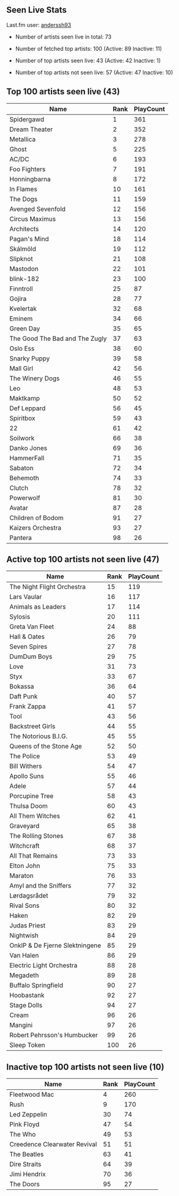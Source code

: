 ## Seen Live Stats

Last.fm user: [anderssh93](https://www.last.fm/user/anderssh93)

- Number of artists seen live in total: 73

- Number of fetched top artists: 100 (Active: 89 Inactive: 11)

- Number of top artists seen live: 43 (Active: 42 Inactive: 1)

- Number of top artists not seen live: 57 (Active: 47 Inactive: 10)

## Top 100 artists seen live (43)

Name                           | Rank | PlayCount
------------------------------ | ---- | ---------
Spidergawd                     | 1    | 361      
Dream Theater                  | 2    | 352      
Metallica                      | 3    | 278      
Ghost                          | 5    | 225      
AC/DC                          | 6    | 193      
Foo Fighters                   | 7    | 191      
Honningbarna                   | 8    | 172      
In Flames                      | 10   | 161      
The Dogs                       | 11   | 159      
Avenged Sevenfold              | 12   | 156      
Circus Maximus                 | 13   | 156      
Architects                     | 14   | 120      
Pagan's Mind                   | 18   | 114      
Skálmöld                       | 19   | 112      
Slipknot                       | 21   | 108      
Mastodon                       | 22   | 101      
blink-182                      | 23   | 100      
Finntroll                      | 25   | 87       
Gojira                         | 28   | 77       
Kvelertak                      | 32   | 68       
Eminem                         | 34   | 66       
Green Day                      | 35   | 65       
The Good The Bad and The Zugly | 37   | 63       
Oslo Ess                       | 38   | 60       
Snarky Puppy                   | 39   | 58       
Mall Girl                      | 42   | 56       
The Winery Dogs                | 46   | 55       
Leo                            | 48   | 53       
Maktkamp                       | 50   | 52       
Def Leppard                    | 56   | 45       
Spiritbox                      | 59   | 43       
22                             | 61   | 42       
Soilwork                       | 66   | 38       
Danko Jones                    | 69   | 36       
HammerFall                     | 71   | 35       
Sabaton                        | 72   | 34       
Behemoth                       | 74   | 33       
Clutch                         | 78   | 32       
Powerwolf                      | 81   | 30       
Avatar                         | 87   | 28       
Children of Bodom              | 91   | 27       
Kaizers Orchestra              | 93   | 27       
Pantera                        | 98   | 26       

## Active top 100 artists not seen live (47)

Name                           | Rank | PlayCount
------------------------------ | ---- | ---------
The Night Flight Orchestra     | 15   | 119      
Lars Vaular                    | 16   | 117      
Animals as Leaders             | 17   | 114      
Sylosis                        | 20   | 111      
Greta Van Fleet                | 24   | 88       
Hall & Oates                   | 26   | 79       
Seven Spires                   | 27   | 78       
DumDum Boys                    | 29   | 75       
Love                           | 31   | 73       
Styx                           | 33   | 67       
Bokassa                        | 36   | 64       
Daft Punk                      | 40   | 57       
Frank Zappa                    | 41   | 57       
Tool                           | 43   | 56       
Backstreet Girls               | 44   | 55       
The Notorious B.I.G.           | 45   | 55       
Queens of the Stone Age        | 52   | 50       
The Police                     | 53   | 49       
Bill Withers                   | 54   | 47       
Apollo Suns                    | 55   | 46       
Adele                          | 57   | 44       
Porcupine Tree                 | 58   | 43       
Thulsa Doom                    | 60   | 43       
All Them Witches               | 62   | 41       
Graveyard                      | 65   | 38       
The Rolling Stones             | 67   | 38       
Witchcraft                     | 68   | 37       
All That Remains               | 73   | 33       
Elton John                     | 75   | 33       
Maraton                        | 76   | 33       
Amyl and the Sniffers          | 77   | 32       
Lørdagsrådet                   | 79   | 32       
Rival Sons                     | 80   | 32       
Haken                          | 82   | 29       
Judas Priest                   | 83   | 29       
Nightwish                      | 84   | 29       
OnklP & De Fjerne Slektningene | 85   | 29       
Van Halen                      | 86   | 29       
Electric Light Orchestra       | 88   | 28       
Megadeth                       | 89   | 28       
Buffalo Springfield            | 90   | 27       
Hoobastank                     | 92   | 27       
Stage Dolls                    | 94   | 27       
Cream                          | 96   | 26       
Mangini                        | 97   | 26       
Robert Pehrsson's Humbucker    | 99   | 26       
Sleep Token                    | 100  | 26       

## Inactive top 100 artists not seen live (10)

Name                         | Rank | PlayCount
---------------------------- | ---- | ---------
Fleetwood Mac                | 4    | 260      
Rush                         | 9    | 170      
Led Zeppelin                 | 30   | 74       
Pink Floyd                   | 47   | 54       
The Who                      | 49   | 53       
Creedence Clearwater Revival | 51   | 51       
The Beatles                  | 63   | 41       
Dire Straits                 | 64   | 39       
Jimi Hendrix                 | 70   | 36       
The Doors                    | 95   | 27       
